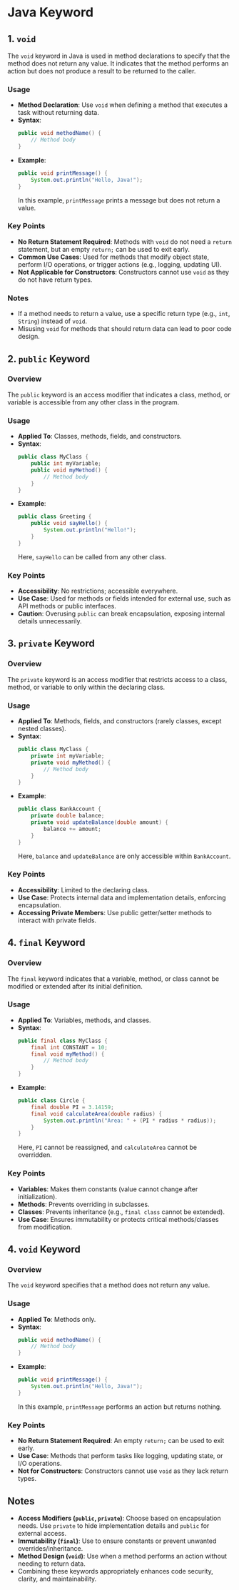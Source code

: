 # Java Keyword

## 1. `void`
The `void` keyword in Java is used in method declarations to specify that the method does not return any value. It indicates that the method performs an action but does not produce a result to be returned to the caller.

### Usage
- **Method Declaration**: Use `void` when defining a method that executes a task without returning data.
- **Syntax**: 
  ```java
  public void methodName() {
      // Method body
  }
  ```
- **Example**:
  ```java
  public void printMessage() {
      System.out.println("Hello, Java!");
  }
  ```
  In this example, `printMessage` prints a message but does not return a value.

### Key Points
- **No Return Statement Required**: Methods with `void` do not need a `return` statement, but an empty `return;` can be used to exit early.
- **Common Use Cases**: Used for methods that modify object state, perform I/O operations, or trigger actions (e.g., logging, updating UI).
- **Not Applicable for Constructors**: Constructors cannot use `void` as they do not have return types.

### Notes
- If a method needs to return a value, use a specific return type (e.g., `int`, `String`) instead of `void`.
- Misusing `void` for methods that should return data can lead to poor code design.

## 2. `public` Keyword

### Overview
The `public` keyword is an access modifier that indicates a class, method, or variable is accessible from any other class in the program.

### Usage
- **Applied To**: Classes, methods, fields, and constructors.
- **Syntax**:
  ```java
  public class MyClass {
      public int myVariable;
      public void myMethod() {
          // Method body
      }
  }
  ```
- **Example**:
  ```java
  public class Greeting {
      public void sayHello() {
          System.out.println("Hello!");
      }
  }
  ```
  Here, `sayHello` can be called from any other class.

### Key Points
- **Accessibility**: No restrictions; accessible everywhere.
- **Use Case**: Used for methods or fields intended for external use, such as API methods or public interfaces.
- **Caution**: Overusing `public` can break encapsulation, exposing internal details unnecessarily.

## 3. `private` Keyword

### Overview
The `private` keyword is an access modifier that restricts access to a class, method, or variable to only within the declaring class.

### Usage
- **Applied To**: Methods, fields, and constructors (rarely classes, except nested classes).
- **Syntax**:
  ```java
  public class MyClass {
      private int myVariable;
      private void myMethod() {
          // Method body
      }
  }
  ```
- **Example**:
  ```java
  public class BankAccount {
      private double balance;
      private void updateBalance(double amount) {
          balance += amount;
      }
  }
  ```
  Here, `balance` and `updateBalance` are only accessible within `BankAccount`.

### Key Points
- **Accessibility**: Limited to the declaring class.
- **Use Case**: Protects internal data and implementation details, enforcing encapsulation.
- **Accessing Private Members**: Use public getter/setter methods to interact with private fields.

## 4. `final` Keyword

### Overview
The `final` keyword indicates that a variable, method, or class cannot be modified or extended after its initial definition.

### Usage
- **Applied To**: Variables, methods, and classes.
- **Syntax**:
  ```java
  public final class MyClass {
      final int CONSTANT = 10;
      final void myMethod() {
          // Method body
      }
  }
  ```
- **Example**:
  ```java
  public class Circle {
      final double PI = 3.14159;
      final void calculateArea(double radius) {
          System.out.println("Area: " + (PI * radius * radius));
      }
  }
  ```
  Here, `PI` cannot be reassigned, and `calculateArea` cannot be overridden.

### Key Points
- **Variables**: Makes them constants (value cannot change after initialization).
- **Methods**: Prevents overriding in subclasses.
- **Classes**: Prevents inheritance (e.g., `final class` cannot be extended).
- **Use Case**: Ensures immutability or protects critical methods/classes from modification.

## 4. `void` Keyword

### Overview
The `void` keyword specifies that a method does not return any value.

### Usage
- **Applied To**: Methods only.
- **Syntax**:
  ```java
  public void methodName() {
      // Method body
  }
  ```
- **Example**:
  ```java
  public void printMessage() {
      System.out.println("Hello, Java!");
  }
  ```
  In this example, `printMessage` performs an action but returns nothing.

### Key Points
- **No Return Statement Required**: An empty `return;` can be used to exit early.
- **Use Case**: Methods that perform tasks like logging, updating state, or I/O operations.
- **Not for Constructors**: Constructors cannot use `void` as they lack return types.

## Notes
- **Access Modifiers (`public`, `private`)**: Choose based on encapsulation needs. Use `private` to hide implementation details and `public` for external access.
- **Immutability (`final`)**: Use to ensure constants or prevent unwanted overrides/inheritance.
- **Method Design (`void`)**: Use when a method performs an action without needing to return data.
- Combining these keywords appropriately enhances code security, clarity, and maintainability.
